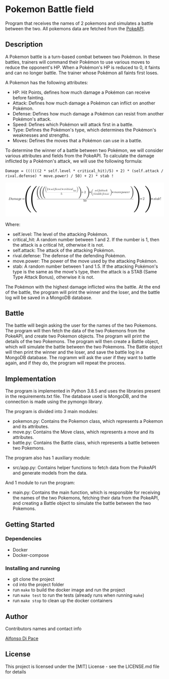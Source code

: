 # Pokemon Battle field

Program that receives the names of 2 pokemons and simulates a battle between the two.
All pokemons data are fetched from the [PokeAPI](https://pokeapi.co/).

## Description

A Pokemon battle is a turn-based combat between two Pokémon. In these battles, trainers will command their Pokémon to use various moves to reduce the opponent's HP. When a Pokémon's HP is reduced to 0, it faints and can no longer battle. The trainer whose Pokémon all faints first loses.

A Pokemon has the following attributes:

- HP: Hit Points, defines how much damage a Pokémon can receive before fainting.
- Attack: Defines how much damage a Pokémon can inflict on another Pokémon.
- Defense: Defines how much damage a Pokémon can resist from another Pokémon's attack.
- Speed: Defines which Pokémon will attack first in a battle.
- Type: Defines the Pokémon's type, which determines the Pokémon's weaknesses and strengths.
- Moves: Defines the moves that a Pokémon can use in a battle.

To determine the winner of a battle between two Pokémon, we will consider various attributes and fields from the PokeAPI.
To calculate the damage inflicted by a Pokémon's attack, we will use the following formula:

```
Damage = ((((((2 * self.level * critical_hit)/5) + 2) * (self.attack / rival.defense) * move.power) / 50) + 2) * stab !
```

![damage formula](/docs/damage_formula.png)

Where:

- self.level: The level of the attacking Pokémon.
- critical_hit: A random number between 1 and 2. If the number is 1, then the attack is a critical hit, otherwise it is not.
- self.attack: The attack of the attacking Pokémon.
- rival.defense: The defense of the defending Pokémon.
- move.power: The power of the move used by the attacking Pokémon.
- stab: A random number between 1 and 1.5. If the attacking Pokémon's type is the same as the move's type, then the attack is a STAB (Same Type Attack Bonus), otherwise it is not.

The Pokémon with the highest damage inflicted wins the battle.
At the end of the battle, the program will print the winner and the loser, and the battle log will be saved in a MongoDB database.

## Battle

The battle will begin asking the user for the names of the two Pokemons.
The program will then fetch the data of the two Pokemons from the PokeAPI, and create two Pokemon objects.
The program will print the details of the two Pokemons.
The program will then create a Battle object, which will simulate the battle between the two Pokemons.
The Battle object will then print the winner and the loser, and save the battle log in a MongoDB database.
The rogramm will ask the user if they want to battle again, and if they do, the program will repeat the process.

## Implementation

The program is implemented in Python 3.8.5 and uses the libraries present in the requirements.txt file.
The database used is MongoDB, and the connection is made using the pymongo library.

The program is divided into 3 main modules:

- pokemon.py: Contains the Pokemon class, which represents a Pokemon and its attributes.
- move.py: Contains the Move class, which represents a move and its attributes.
- battle.py: Contains the Battle class, which represents a battle between two Pokemons.

The program also has 1 auxiliary module:

- src/app.py: Contains helper functions to fetch data from the PokeAPI and generate models from the data.

And 1 module to run the program:

- main.py: Contains the main function, which is responsible for receiving the names of the two Pokemons, fetching their data from the PokeAPI, and creating a Battle object to simulate the battle between the two Pokemons.

## Getting Started

### Dependencies

- Docker
- Docker-compose

### Installing and running

- git clone the project
- cd into the project folder
- run `make` to build the docker image and run the project
- run `make test` to run the tests (already runs when running `make`)
- run `make stop` to clean up the docker containers

## Author

Contributors names and contact info

[Alfonso Di Pace](https://www.linkedin.com/in/alfonsodipace/)

## License

This project is licensed under the [MIT] License - see the LICENSE.md file for details
